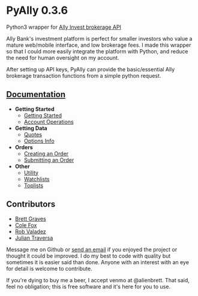 # PyAlly 0.3.6
Python3 wrapper for [Ally Invest brokerage API](https://www.ally.com/api/invest/documentation/getting-started/ "Ally Invest API")

Ally Bank's investment platform is perfect for smaller investors who value a mature web/mobile interface, and low brokerage fees. I made this wrapper so that I could more easily integrate the platform with Python, and reduce the need for human oversight on my account.

After setting up API keys, PyAlly can provide the basic/essential Ally brokerage transaction functions from a simple python request.


## [Documentation](https://github.com/alienbrett/PyAlly/wiki)
* **Getting Started**
    * [Getting Started](https://github.com/alienbrett/PyAlly/wiki/Getting-Started)
    * [Account Operations](https://github.com/alienbrett/PyAlly/wiki/Account-Operations)
* **Getting Data**
    * [Quotes](https://github.com/alienbrett/PyAlly/wiki/Getting-Quotes)
    * [Options Info](https://github.com/alienbrett/PyAlly/wiki/Option-Contracts)
* **Orders**
    * [Creating an Order](https://github.com/alienbrett/PyAlly/wiki/Order-Creation)
    * [Submitting an Order](https://github.com/alienbrett/PyAlly/wiki/Order-operations)
* **Other**
    * [Utility](https://github.com/alienbrett/PyAlly/wiki/Utility-Functions)
    * [Watchlists](https://github.com/alienbrett/PyAlly/wiki/Watchlist-Operations)
	* [Toplists](https://github.com/alienbrett/PyAlly/wiki/Top-Lists)




## Contributors
* [Brett Graves](https://github.com/alienbrett)
* [Cole Fox](https://github.com/coalfocks)
* [Rob Valadez](https://github.com/Rob-Valdez)
* [Julian Traversa](https://github.com/JTraversa)

Message me on Github or [send an email](mailto:alienbrett648@gmail.com) if you enjoyed the project or thought it could be improved. I do my best to code with quality but sometimes it is easier said than done. Anyone with an interest with an eye for detail is welcome to contribute.

If you're dying to buy me a beer, I accept venmo at @alienbrett. That said, feel no obligation; this is free software and it's here for you to use.
